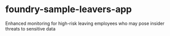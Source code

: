 # foundry-sample-leavers-app
Enhanced monitoring for high-risk leaving employees who may pose insider threats to sensitive data
